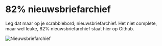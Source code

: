 # 82% nieuwsbriefarchief

Leg dat maar op je scrabblebord; nieuwsbriefarchief. Het niet complete, maar wel leuke, 82% nieuwsbriefarchief staat hier op Github.

![Nieuwsbriefarchief](https://media.giphy.com/media/SbcbhiuZ4R8ic/giphy.gif) 
